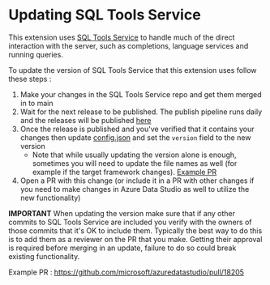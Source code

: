 # Updating SQL Tools Service

This extension uses [SQL Tools Service](https://github.com/Microsoft/sqltoolsservice) to handle much of the direct interaction with the server, such as completions, language services and running queries.

To update the version of SQL Tools Service that this extension uses follow these steps :

1. Make your changes in the SQL Tools Service repo and get them merged in to main
2. Wait for the next release to be published. The publish pipeline runs daily and the releases will be published [here](https://github.com/microsoft/sqltoolsservice/releases)
3. Once the release is published and you've verified that it contains your changes then update [config.json](./config.json) and set the `version` field to the new version
   * Note that while usually updating the version alone is enough, sometimes you will need to update the file names as well (for example if the target framework changes). [Example PR](https://github.com/microsoft/azuredatastudio/pull/18056)
4. Open a PR with this change (or include it in a PR with other changes if you need to make changes in Azure Data Studio as well to utilize the new functionality)

**IMPORTANT** When updating the version make sure that if any other commits to SQL Tools Service are included you verify with the owners of those commits that it's OK to include them. Typically the best way to do this is to add them as a reviewer on the PR that you make. Getting their approval is required before merging in an update, failure to do so could break existing functionality.

Example PR : https://github.com/microsoft/azuredatastudio/pull/18205
